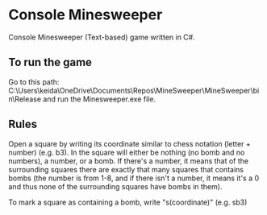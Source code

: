 # Console Minesweeper
Console Minesweeper (Text-based) game written in C#.

## To run the game

Go to this path: C:\Users\keida\OneDrive\Documents\Repos\MineSweeper\MineSweeper\bin\Release and run the Minesweeper.exe file.

## Rules

Open a square by writing its coordinate similar to chess notation (letter + number) (e.g. b3). In the square will either be nothing (no bomb and no numbers), a number, or a bomb. If there's a number, it means that of the surrounding squares there are exactly that many squares that contains bombs (the number is from 1-8, and if there isn't a number, it means it's a 0 and thus none of the surrounding squares have bombs in them). 

To mark a square as containing a bomb, write "s(coordinate)" (e.g. sb3)
